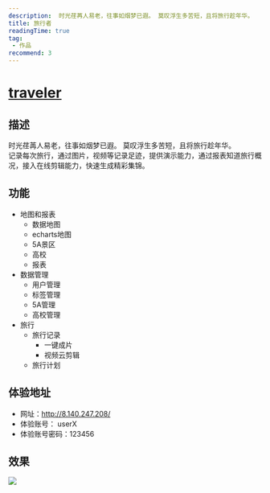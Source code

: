 ```yaml
---
description:  时光荏苒人易老，往事如烟梦已遐。 莫叹浮生多苦短，且将旅行趁年华。 
title: 旅行者
readingTime: true
tag:
 - 作品
recommend: 3 
---
```


# [traveler](https://github.com/xiangwenhu/traveler)

## 描述
时光荏苒人易老，往事如烟梦已遐。 莫叹浮生多苦短，且将旅行趁年华。  
记录每次旅行，通过图片，视频等记录足迹，提供演示能力，通过报表知道旅行概况，接入在线剪辑能力，快速生成精彩集锦。 

## 功能
- 地图和报表
  - 数据地图
  - echarts地图
  - 5A景区
  - 高校
  - 报表
- 数据管理
  - 用户管理
  - 标签管理
  - 5A管理
  - 高校管理
- 旅行
  - 旅行记录
    - 一键成片
    - 视频云剪辑
  - 旅行计划


## 体验地址
* 网址：http://8.140.247.208/     
* 体验账号： userX
* 体验账号密码：123456


## 效果        
![](https://vblog-assets.oss-cn-beijing.aliyuncs.com/works/travel.gif)
  


